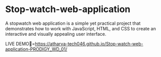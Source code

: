 # Stop-watch-web-application
A stopwatch web application is a simple yet practical project that demonstrates how to work with JavaScript, HTML, and CSS to create an interactive and visually appealing user interface. 


LIVE DEMO🔴=https://atharva-tech046.github.io/Stop-watch-web-application-PRODIGY_WD_01/
